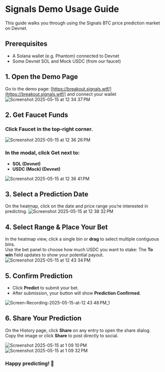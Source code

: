 # Signals Demo Usage Guide
This guide walks you through using the Signals BTC price prediction market on Devnet.


## Prerequisites

- A Solana wallet (e.g. Phantom) connected to Devnet
- Some Devnet SOL and Mock USDC (from our faucet)

## 1. Open the Demo Page

Go to the demo page: [https://breakout.signals.wtf/](https://breakout.signals.wtf/) and connect your wallet   
![Screenshot 2025-05-15 at 12 34 37 PM](https://github.com/user-attachments/assets/93bc57d5-0eb6-4e0d-ade2-3030a0f8acd3)


## 2. Get Faucet Funds

### Click **Faucet** in the top‑right corner.
![Screenshot 2025-05-15 at 12 36 26 PM](https://github.com/user-attachments/assets/ece17923-cb3c-44f7-96d4-a2953bee43bd)  
  
### In the modal, click **Get** next to:
  
- **SOL (Devnet)**  
- **USDC (Mock) (Devnet)**

![Screenshot 2025-05-15 at 12 36 41 PM](https://github.com/user-attachments/assets/31495c58-9634-4f89-aa05-8eb28fcb4736)

## 3. Select a Prediction Date
On the heatmap, click on the date and price range you’re interested in predicting.
![Screenshot 2025-05-15 at 12 38 32 PM](https://github.com/user-attachments/assets/9d7e03d2-67f7-4da3-a20d-fbc067a22b1a)


## 4. Select Range & Place Your Bet

In the heatmap view, click a single bin or **drag** to select multiple contiguous bins.  
Use the bet panel to choose how much USDC you want to stake:
The **To win** field updates to show your potential payout.
![Screenshot 2025-05-15 at 12 43 34 PM](https://github.com/user-attachments/assets/dce63add-94a5-4118-8124-500b49f8c265)


## 5. Confirm Prediction

- Click **Predict** to submit your bet.  
- After submission, your button will show **Prediction Confirmed**.

![Screen-Recording-2025-05-15-at-12 43 48 PM_1](https://github.com/user-attachments/assets/58396000-84cc-49e7-982f-7d57429b6945)


## 6. Share Your Prediction
On the History page, click **Share** on any entry to open the share dialog. Copy the image or click **Share** to post directly to social.

![Screenshot 2025-05-15 at 1 09 10 PM](https://github.com/user-attachments/assets/6a0a8445-0c3d-47cf-a8a6-b35bdb5df2b4)
![Screenshot 2025-05-15 at 1 09 32 PM](https://github.com/user-attachments/assets/60df33ed-48b5-4cff-8a14-cdc877aa958d)

 
 ### Happy predicting! 🎯
